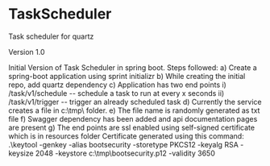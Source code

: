 # TaskScheduler
 Task scheduler for quartz

Version 1.0

Initial Version of Task Scheduler in spring boot. Steps followed:
a) Create a spring-boot application using sprint initializr
b) While creating the initial repo, add quartz dependency
c) Application has two end points
   i) /task/v1/schedule -- schedule a task to run at every x seconds 
  ii) /task/v1/trigger  -- trigger an already scheduled task
d) Currently the service creates a file in c:\tmp\ folder. 
e) The file name is randomly generated as txt file
f) Swagger dependency has been added and api documentation pages are present
g) The end points are ssl enabled using self-signed certificate which is in resources folder
   Certificate generated using this command:
.\keytool -genkey -alias bootsecurity -storetype PKCS12 -keyalg RSA -keysize 2048 -keystore c:\tmp\bootsecurity.p12 -validity 3650